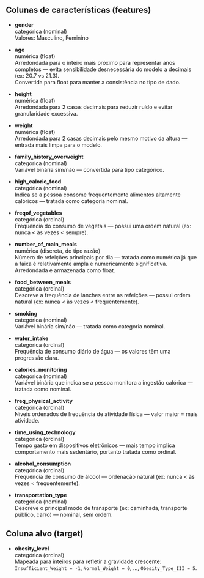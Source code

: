 ## Colunas de características (features)

- **gender**  
  categórica (nominal)  
  Valores: Masculino, Feminino  

- **age**  
  numérica (float)  
  Arredondada para o inteiro mais próximo para representar anos completos — evita sensibilidade desnecessária do modelo a decimais (ex: 20.7 vs 21.3).  
  Convertida para float para manter a consistência no tipo de dado.

- **height**  
  numérica (float)  
  Arredondada para 2 casas decimais para reduzir ruído e evitar granularidade excessiva.

- **weight**  
  numérica (float)  
  Arredondada para 2 casas decimais pelo mesmo motivo da altura — entrada mais limpa para o modelo.

- **family_history_overweight**  
  categórica (nominal)  
  Variável binária sim/não — convertida para tipo categórico.

- **high_caloric_food**  
  categórica (nominal)  
  Indica se a pessoa consome frequentemente alimentos altamente calóricos — tratada como categoria nominal.

- **freqof_vegetables**  
  categórica (ordinal)  
  Frequência do consumo de vegetais — possui uma ordem natural (ex: nunca < às vezes < sempre).

- **number_of_main_meals**  
  numérica (discreta, do tipo razão)  
  Número de refeições principais por dia — tratada como numérica já que a faixa é relativamente ampla e numericamente significativa.  
  Arredondada e armazenada como float.

- **food_between_meals**  
  categórica (ordinal)  
  Descreve a frequência de lanches entre as refeições — possui ordem natural (ex: nunca < às vezes < frequentemente).

- **smoking**  
  categórica (nominal)  
  Variável binária sim/não — tratada como categoria nominal.

- **water_intake**  
  categórica (ordinal)  
  Frequência de consumo diário de água — os valores têm uma progressão clara.

- **calories_monitoring**  
  categórica (nominal)  
  Variável binária que indica se a pessoa monitora a ingestão calórica — tratada como nominal.

- **freq_physical_activity**  
  categórica (ordinal)  
  Níveis ordenados de frequência de atividade física — valor maior = mais atividade.

- **time_using_technology**  
  categórica (ordinal)  
  Tempo gasto em dispositivos eletrônicos — mais tempo implica comportamento mais sedentário, portanto tratada como ordinal.

- **alcohol_consumption**  
  categórica (ordinal)  
  Frequência de consumo de álcool — ordenação natural (ex: nunca < às vezes < frequentemente).

- **transportation_type**  
  categórica (nominal)  
  Descreve o principal modo de transporte (ex: caminhada, transporte público, carro) — nominal, sem ordem.

## Coluna alvo (target)

- **obesity_level**  
  categórica (ordinal)  
  Mapeada para inteiros para refletir a gravidade crescente:  
  `Insufficient_Weight = -1`, `Normal_Weight = 0`, ..., `Obesity_Type_III = 5`.